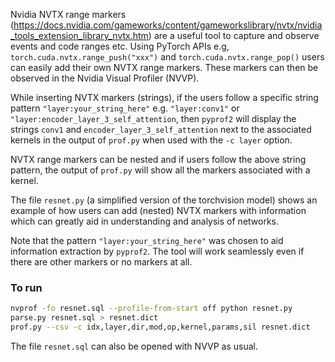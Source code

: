Nvidia NVTX range markers (https://docs.nvidia.com/gameworks/content/gameworkslibrary/nvtx/nvidia_tools_extension_library_nvtx.htm) 
are a useful tool to capture and observe events and code ranges etc. 
Using PyTorch APIs e.g, `torch.cuda.nvtx.range_push("xxx")` and `torch.cuda.nvtx.range_pop()` users can easily add their own NVTX range markers. These markers can then be observed in the Nvidia Visual Profiler (NVVP).

While inserting NVTX markers (strings), if the users follow a specific string pattern `"layer:your_string_here"` e.g. `"layer:conv1"` or `"layer:encoder_layer_3_self_attention`, then `pyprof2` will display the strings `conv1` and `encoder_layer_3_self_attention` next to the associated kernels in the output of `prof.py` when used with the `-c layer` option.

NVTX range markers can be nested and if users follow the above string pattern, the output of `prof.py` will show all the markers associated with a kernel.

The file `resnet.py` (a simplified version of the torchvision model) shows an example of how users can add (nested) NVTX markers with information which can greatly aid in understanding and analysis of networks.

Note that the pattern `"layer:your_string_here"` was chosen to aid information extraction by `pyprof2`. The tool will work seamlessly even if there are other markers or no markers at all.

### To run

```sh
nvprof -fo resnet.sql --profile-from-start off python resnet.py
parse.py resnet.sql > resnet.dict
prof.py --csv -c idx,layer,dir,mod,op,kernel,params,sil resnet.dict
```

The file `resnet.sql` can also be opened with NVVP as usual.
